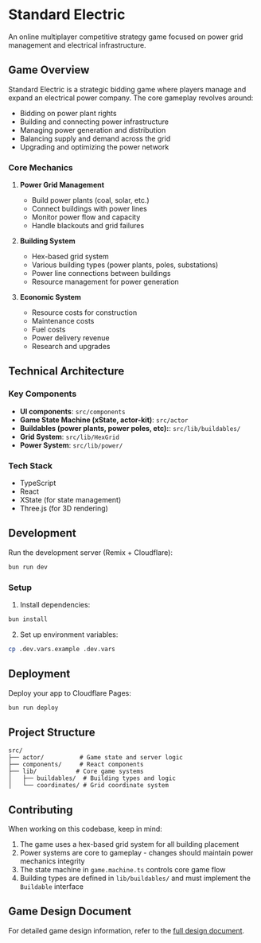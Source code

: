 # Standard Electric

An online multiplayer competitive strategy game focused on power grid management and electrical infrastructure.

## Game Overview

Standard Electric is a strategic bidding game where players manage and expand an electrical power company. The core gameplay revolves around:

- Bidding on power plant rights
- Building and connecting power infrastructure
- Managing power generation and distribution
- Balancing supply and demand across the grid
- Upgrading and optimizing the power network

### Core Mechanics

1. **Power Grid Management**

   - Build power plants (coal, solar, etc.)
   - Connect buildings with power lines
   - Monitor power flow and capacity
   - Handle blackouts and grid failures

2. **Building System**

   - Hex-based grid system
   - Various building types (power plants, poles, substations)
   - Power line connections between buildings
   - Resource management for power generation

3. **Economic System**
   - Resource costs for construction
   - Maintenance costs
   - Fuel costs
   - Power delivery revenue
   - Research and upgrades

## Technical Architecture

### Key Components

- **UI components**: `src/components`
- **Game State Machine (xState, actor-kit)**: `src/actor`
- **Buildables (power plants, power poles, etc):**: `src/lib/buildables/`
- **Grid System**: `src/lib/HexGrid`
- **Power System**: `src/lib/power/`

### Tech Stack

- TypeScript
- React
- XState (for state management)
- Three.js (for 3D rendering)

## Development

Run the development server (Remix + Cloudflare):

```sh
bun run dev
```

### Setup

1. Install dependencies:

```bash
bun install
```

2. Set up environment variables:

```bash
cp .dev.vars.example .dev.vars
```

## Deployment

Deploy your app to Cloudflare Pages:

```sh
bun run deploy
```

## Project Structure

```
src/
├── actor/          # Game state and server logic
├── components/     # React components
├── lib/           # Core game systems
│   ├── buildables/  # Building types and logic
│   └── coordinates/ # Grid coordinate system
```

## Contributing

When working on this codebase, keep in mind:

1. The game uses a hex-based grid system for all building placement
2. Power systems are core to gameplay - changes should maintain power mechanics integrity
3. The state machine in `game.machine.ts` controls core game flow
4. Building types are defined in `lib/buildables/` and must implement the `Buildable` interface

## Game Design Document

For detailed game design information, refer to the [full design document](https://fravic.notion.site/Standard-Electric-Game-Design-Document-16ef2e605a16806b9983fcb0c894d725).
